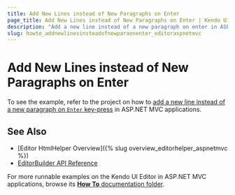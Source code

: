 ```yaml
---
title: Add New Lines instead of New Paragraphs on Enter
page_title: Add New Lines instead of New Paragraphs on Enter | Kendo UI Editor HtmlHelper for ASP.NET MVC
description: "Add a new line instead of a new paragraph on enter in ASP.NET MVC applications."
slug: howto_addnewlinesinsteadofnewparaonenter_editoraspnetmvc
---
```


# Add New Lines instead of New Paragraphs on Enter

To see the example, refer to the project on how to [add a new line instead of a new paragraph on `Enter` key-press](https://github.com/telerik/ui-for-aspnet-mvc-examples/tree/master/editor/enter-linebreak-shift-enter-paragraph) in ASP.NET MVC applications.

## See Also

* [Editor HtmlHelper Overview]({% slug overview_editorhelper_aspnetmvc %})
* [EditorBuilder API Reference](http://docs.telerik.com/aspnet-mvc/api/Kendo.Mvc.UI.Fluent/EditorBuilder)

For more runnable examples on the Kendo UI Editor in ASP.NET MVC applications, browse its [**How To** documentation folder](/helpers/editor/how-to/).
